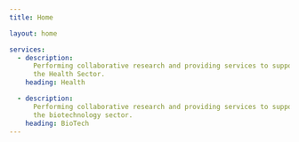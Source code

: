 ```yaml
---
title: Home

layout: home

services:
  - description:
      Performing collaborative research and providing services to support
      the Health Sector.
    heading: Health

  - description:
      Performing collaborative research and providing services to support
      the biotechnology sector.
    heading: BioTech
---
```


